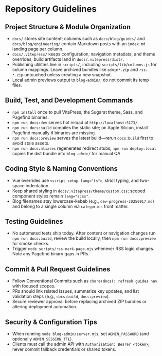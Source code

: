 # Repository Guidelines

## Project Structure & Module Organization
- `docs/` stores site content; columns such as `docs/blog/guides/` and `docs/blog/engineering/` contain Markdown posts with an `index.md` landing page per column.
- `docs/.vitepress/` keeps configuration, navigation metadata, and theme overrides; build artifacts land in `docs/.vitepress/dist/`.
- Publishing utilities live in `scripts/`, including `scripts/lib/columns.js` for column mappings. Leave archived bundles like `admin*.zip` and `rss-*.zip` untouched unless creating a new snapshot.
- Local admin previews output to `blog-admin/`; do not commit its temp files.

## Build, Test, and Development Commands
- `npm install` once to pull VitePress, the Sugarat theme, Sass, and Pagefind binaries.
- `npm run docs:dev` serves hot reload at `http://localhost:5173/`.
- `npm run docs:build` compiles the static site; on Apple Silicon, install Pagefind manually if binaries are missing.
- `npm run docs:preview` serves the latest build—rerun `docs:build` first to avoid stale assets.
- `npm run docs:aliases` regenerates redirect stubs; `npm run deploy:local` copies the dist bundle into `blog-admin/` for manual QA.

## Coding Style & Naming Conventions
- Vue overrides use `<script setup lang="ts">`, strict typing, and two-space indentation.
- Keep shared styling in `docs/.vitepress/theme/custom.css`; scoped component styles remain `lang="scss"`.
- Blog filenames stay lowercase-kebab (e.g., `dev-progress-20250917.md`) and belong to a single column via `categories` front matter.

## Testing Guidelines
- No automated tests ship today. After content or navigation changes run `npm run docs:build`, review the build locally, then `npm run docs:preview` for smoke checks.
- Trigger `node scripts/rss-mark-page.mjs` whenever RSS logic changes. Note any Pagefind binary gaps in PRs.

## Commit & Pull Request Guidelines
- Follow Conventional Commits such as `chore(docs): refresh guides nav` with focused scopes.
- PRs should link related issues, summarize key updates, and list validation steps (e.g., `docs:build`, `docs:preview`).
- Secure reviewer approval before replacing archived ZIP bundles or altering deployment automation.

## Security & Configuration Tips
- When running `node blog-admin/server.mjs`, set `ADMIN_PASSWORD` (and optionally `ADMIN_SESSION_TTL`).
- Clients must call the admin API with `Authorization: Bearer <token>`; never commit fallback credentials or shared tokens.

